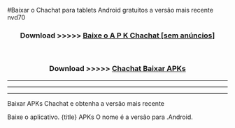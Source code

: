 #Baixar o Chachat   para tablets Android gratuitos a versão mais recente nvd70


<div align="center">
<h3>Download >>>>> <a href="https://pt-web.web.app/?pt= Chachat ">Baixe o A P K Chachat  [sem anúncios]</a></h3><br>

<h3>Download >>>>> <a href="https://pt-web.web.app/?pt= Chachat ">Chachat  Baixar APKs</a></h3>
</div>

----------------------------------------------------------

----------------------------------------------------------

----------------------------------------------------------

Baixar APKs Chachat  e obtenha a versão mais recente

Baixe o aplicativo. {title} APKs O nome é a versão para .Android.


